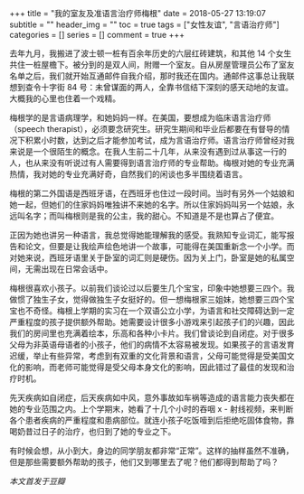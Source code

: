 +++
title = "我的室友及准语言治疗师梅根"
date = 2018-05-27 13:19:07
subtitle = ""
header_img = ""
toc = true
tags = ["女性友谊", "言语治疗师"]
categories = []
series = []
comment = true
+++

去年九月，我搬进了波士顿一桩有百余年历史的六层红砖建筑，和其他 14 个女生共住一桩屋檐下。被分到的是双人间，附赠一个室友。自从房屋管理员公布了室友名单之后，我们就开始互通邮件自我介绍，那时我还在国内。通邮件这事总让我联想到查令十字街 84 号：未曾谋面的两人，全靠书信结下深刻的感天动地的友谊。大概我的心里也住着一个戏精。

梅根学的是言语病理学，和她妈妈一样。在美国，要想成为临床语言治疗师（speech therapist），必须要念研究生。研究生期间和毕业后都要在有督导的情况下积累小时数，达到之后才能参加考试，成为言语治疗师。语言治疗师曾经对我来说是一个很陌生的概念。在我人生前二十几年，从来没有遇到过从事这一行的人，也从来没有听说过有人需要得到语言治疗师的专业帮助。梅根对她的专业充满热情，我对她的专业充满好奇，自然我们的闲谈也多半围绕着语言。

梅根的第二外国语是西班牙语，在西班牙也住过一段时间。当时有另外一个姑娘和她一起，但她们的住家妈妈唯独讲不来她的名字。所以住家妈妈叫另一个姑娘，永远叫名字；而叫梅根则是我的公主，我的甜心。不知道是不是也算占了便宜。

正因为她也讲另一种语言，我总觉得她能理解我的感受。我熟知专业词汇，能写报告和论文，但要是让我绘声绘色地讲一个故事，可能得在美国重新念一个小学。而对她来说，西班牙语里关于卧室的词汇则是硬伤。因为关上门，卧室是她的私属空间，无需出现在日常会话中。

梅根很喜欢小孩子。以前我们谈论过以后要生几个宝宝，印象中她想要三四个。我做惯了独生子女，觉得做独生子女挺好的。但一想梅根家三姐妹，她想要三四个宝宝也不奇怪。梅根上学期的实习在一个双语公立小学，为语言和社交障碍达到一定严重程度的孩子提供额外帮助。她需要设计很多小游戏来引起孩子们的兴趣，因此我们的房间里也充满着绘本，乐高和各种小卡片。我们曾谈论到自闭症。对于很多父母为非英语母语者的小孩子，他们的病情不太容易被发现。如果孩子的言语发育迟缓，举止有些异常，考虑到有双重的文化背景和语言，父母可能觉得是受美国文化的影响，而老师可能觉得是受父母本身文化的影响，因此错过了最佳的发现和治疗时机。

先天疾病如自闭症，后天疾病如中风，意外事故如车祸等造成的语言能力丧失都在她的专业范围之内。上个学期末，她看了十几个小时的吞咽 x - 射线视频，来判断各个患者疾病的严重程度和患病部位。就连小孩子吃饭噎到后拒绝吃固体食物，靠喝奶昔过日子的治疗，也归到了她的专业之下。

有时候会想，从小到大，身边的同学朋友都非常“正常”。这样的抽样虽然不准确，但是那些需要额外帮助的孩子，他们又到哪里去了呢？他们都得到帮助了吗？

_本文首发于豆瓣_
